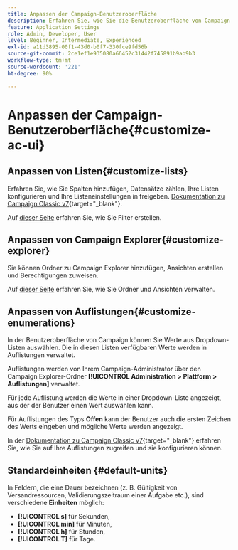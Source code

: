 ```yaml
---
title: Anpassen der Campaign-Benutzeroberfläche
description: Erfahren Sie, wie Sie die Benutzeroberfläche von Campaign anpassen
feature: Application Settings
role: Admin, Developer, User
level: Beginner, Intermediate, Experienced
exl-id: a11d3895-00f1-43d0-b0f7-330fce9fd56b
source-git-commit: 2ce1ef1e935080a66452c31442f745891b9ab9b3
workflow-type: tm+mt
source-wordcount: '221'
ht-degree: 90%

---
```


# Anpassen der Campaign-Benutzeroberfläche{#customize-ac-ui}

## Anpassen von Listen{#customize-lists}

Erfahren Sie, wie Sie Spalten hinzufügen, Datensätze zählen, Ihre Listen konfigurieren und Ihre Listeneinstellungen in freigeben. [Dokumentation zu Campaign Classic v7](https://experienceleague.adobe.com/docs/campaign-classic/using/getting-started/starting-with-adobe-campaign/campaign-workspace/adobe-campaign-ui-lists.html?lang=de){target="_blank"}.

Auf [dieser Seite](../audiences/create-filters.md) erfahren Sie, wie Sie Filter erstellen.

## Anpassen von Campaign Explorer{#customize-explorer}

Sie können Ordner zu Campaign Explorer hinzufügen, Ansichten erstellen und Berechtigungen zuweisen.

Auf [dieser Seite](../audiences/folders-and-views.md) erfahren Sie, wie Sie Ordner und Ansichten verwalten.


## Anpassen von Auflistungen{#customize-enumerations}

In der Benutzeroberfläche von Campaign können Sie Werte aus Dropdown-Listen auswählen. Die in diesen Listen verfügbaren Werte werden in Auflistungen verwaltet.

Auflistungen werden von Ihrem Campaign-Administrator über den Campaign Explorer-Ordner **[!UICONTROL Administration > Plattform > Auflistungen]** verwaltet.

Für jede Auflistung werden die Werte in einer Dropdown-Liste angezeigt, aus der der Benutzer einen Wert auswählen kann.

Für Auflistungen des Typs **Offen** kann der Benutzer auch die ersten Zeichen des Werts eingeben und mögliche Werte werden angezeigt.

In der [Dokumentation zu Campaign Classic v7](https://experienceleague.adobe.com/docs/campaign-classic/using/getting-started/administration-basics/managing-enumerations.html?lang=de){target="_blank"} erfahren Sie, wie Sie auf Ihre Auflistungen zugreifen und sie konfigurieren können.


## Standardeinheiten {#default-units}

In Feldern, die eine Dauer bezeichnen (z. B. Gültigkeit von Versandressourcen, Validierungszeitraum einer Aufgabe etc.), sind verschiedene **Einheiten** möglich:

* **[!UICONTROL s]** für Sekunden,
* **[!UICONTROL min]** für Minuten,
* **[!UICONTROL h]** für Stunden,
* **[!UICONTROL T]** für Tage.
